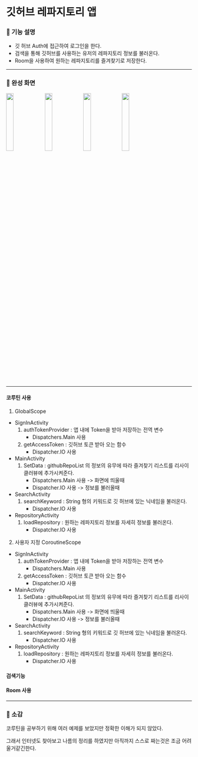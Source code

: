 # 깃허브 레파지토리 앱
### :wrench: 기능 설명
- 깃 허브 Auth에 접근하여 로그인을 한다.
- 검색을 통해 깃허브를 사용하는 유저의 레파지토리 정보를 불러온다.
- Room을 사용하여 원하는 레파지토리를 즐겨찾기로 저장한다.
***
### :lollipop: 완성 화면
<img src="https://user-images.githubusercontent.com/48902047/134470411-a786e31b-a658-455a-af1b-8854f22d7369.jpg" width="20%" height="20%"></img>
<img src="https://user-images.githubusercontent.com/48902047/134470456-bf0f37e3-87a8-4d3f-b94d-14d6147691c3.jpg" width="20%" height="20%"></img>
<img src="https://user-images.githubusercontent.com/48902047/134470695-77c7be06-b2bf-4e84-971f-013b63e42d82.jpg" width="20%" height="20%"></img>
<img src="https://user-images.githubusercontent.com/48902047/134470599-1e025c6d-c5ab-4825-be2b-58c838b36465.jpg" width="20%" height="20%"></img>
***
#### 코루틴 사용
1. GlobalScope
  - SignInActivity
    1. authTokenProvider : 앱 내에 Token을 받아 저장하는 전역 변수
        - Dispatchers.Main 사용
    2. getAccessToken : 깃허브 토큰 받아 오는 함수
        - Dispatcher.IO 사용
  - MainActivity
    1. SetData : githubRepoList 의 정보의 유무에 따라 즐겨찾기 리스트를 리사이클러뷰에 추가시켜준다.
       - Dispatchers.Main 사용 -> 화면에 띄울때
       - Dispatcher.IO 사용 -> 정보를 불러올때
  - SearchActivity
    1. searchKeyword : String 형의 키워드로 깃 허브에 있는 닉네임을 불러온다.
       - Dispatcher.IO 사용
  - RepositoryActivity
    1. loadRepository : 원하는 레파지토리 정보를 자세히 정보를 불러온다.
       - Dispatcher.IO 사용
2. 사용자 지정 CoroutineScope
  - SignInActivity
    1. authTokenProvider : 앱 내에 Token을 받아 저장하는 전역 변수
        - Dispatchers.Main 사용
    2. getAccessToken : 깃허브 토큰 받아 오는 함수
        - Dispatcher.IO 사용
  - MainActivity
    1. SetData : githubRepoList 의 정보의 유무에 따라 즐겨찾기 리스트를 리사이클러뷰에 추가시켜준다.
       - Dispatchers.Main 사용 -> 화면에 띄울때
       - Dispatcher.IO 사용 -> 정보를 불러올때
  - SearchActivity
    1. searchKeyword : String 형의 키워드로 깃 허브에 있는 닉네임을 불러온다.
       - Dispatcher.IO 사용
  - RepositoryActivity
    1. loadRepository : 원하는 레파지토리 정보를 자세히 정보를 불러온다.
       - Dispatcher.IO 사용
#### 검색기능

#### Room 사용

***

### :paperclip: 소감
코루틴을 공부하기 위해 여러 예제를 보았지만 정확한 이해가 되지 않았다.

그래서 인터넷도 찾아보고 나름의 정리를 하였지만 아직까지 스스로 짜는것은 조금 어려울거같긴한다.
